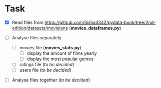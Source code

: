 # Task
- [x] Read files from https://github.com/Sisha3342/pydata-book/tree/2nd-edition/datasets/movielens 
(**movies_dataframes.py**)

- [ ] Analyse files separately
    - [ ] movies file (**movies_stats.py**)
        - [ ] display the amount of films yearly
        - [ ] display the most popular genres
    - [ ] ratings file (*to be decided*)
    - [ ] users file (*to be decided*)
- [ ] Analyse files together (*to be decided*)